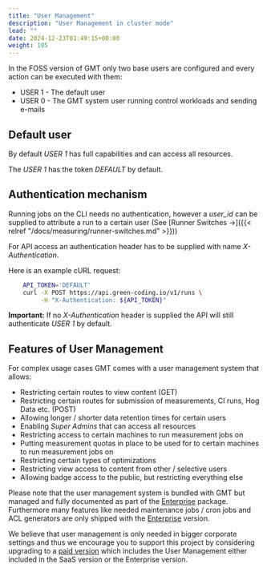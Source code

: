 ```yaml
---
title: "User Management"
description: "User Management in cluster mode"
lead: ""
date: 2024-12-23T01:49:15+00:00
weight: 105
---
```


In the FOSS version of GMT only two base users are configured and every action can be executed with them:
- USER 1 - The default user
- USER 0 - The GMT system user running control workloads and sending e-mails

## Default user

By default *USER 1* has full capabilities and can access all resources.

The *USER 1* has the token *DEFAULT* by default.

## Authentication mechanism

Running jobs on the CLI needs no authentication, however a *user_id* can be supplied to attribute a run to a certain user (See [Runner Switches →]({{< relref "/docs/measuring/runner-switches.md" >}}))

For API access an authentication header has to be supplied with name *X-Authentication*.

Here is an example cURL request:

```bash
    API_TOKEN='DEFAULT'
    curl -X POST https://api.green-coding.io/v1/runs \
         -H "X-Authentication: ${API_TOKEN}"
```

**Important:** If no *X-Authentication* header is supplied the API will still authenticate *USER 1* by default. 

## Features of User Management

For complex usage cases GMT comes with a user management system that allows:
- Restricting certain routes to view content (GET)
- Restricting certain routes for submission of measurements, CI runs, Hog Data etc. (POST)
- Allowing longer / shorter data retention times for certain users
- Enabling *Super Admins* that can access all resources
- Restricting access to certain machines to run measurement jobs on
- Putting measurement quotas in place to be used for to certain machines to run measurement jobs on
- Restricting certain types of optimizations
- Restricting view access to content from other / selective users
- Allowing badge access to the public, but restricting everything else

Please note that the user management system is bundled with GMT but managed and fully documented as part of the [Enterprise](https://www.green-coding.io/products/green-metrics-tool/) package.
Furthermore many features like needed maintenance jobs / cron jobs and ACL generators are only shipped with the [Enterprise](https://www.green-coding.io/products/green-metrics-tool/) version.

We believe that user management is only needed in bigger corporate settings and thus we encourage you to support this project by considering upgrading to a [paid version](https://www.green-coding.io/products/green-metrics-tool) which includes the User Management either included in the SaaS version or the Enterprise version.